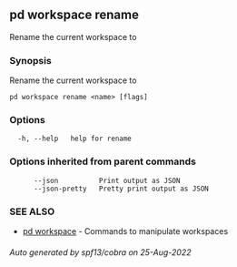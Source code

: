 ## pd workspace rename

Rename the current workspace to <name>

### Synopsis

Rename the current workspace to <name>

```
pd workspace rename <name> [flags]
```

### Options

```
  -h, --help   help for rename
```

### Options inherited from parent commands

```
      --json          Print output as JSON
      --json-pretty   Pretty print output as JSON
```

### SEE ALSO

* [pd workspace](/docs/commands/pd_workspace.html)	 - Commands to manipulate workspaces

###### Auto generated by spf13/cobra on 25-Aug-2022
